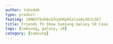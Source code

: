 ```yaml
---
author: tokodab
type: product
featimg: 19NKUfbnK8sk3UahMy9IolxaALX6Ji3E7
title: Friends TV Show Samsung Galaxy S9 Case
tags: [samsung, galaxy, s9]
category: [samsung]
---
```

